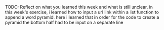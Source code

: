 TODO: Reflect on what you learned this week and what is still unclear.
in this week's exercise, i learned how to input a url link within a list function to append a word pyramid. here i learned that in order for the code to create a pyramid the bottom half had to be input on a separate line
